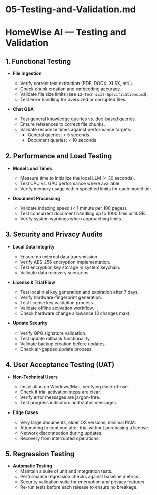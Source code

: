 # 05-Testing-and-Validation.md

# HomeWise AI — Testing and Validation

## 1. Functional Testing

- **File Ingestion**  
  - Verify correct text extraction (PDF, DOCX, XLSX, etc.).
  - Check chunk creation and embedding accuracy.
  - Validate file size limits (see `12-Technical-Specifications.md`).
  - Test error handling for oversized or corrupted files.

- **Chat Q&A**  
  - Test general knowledge queries vs. doc-based queries.
  - Ensure references to correct file chunks.
  - Validate response times against performance targets:
    - General queries: < 5 seconds
    - Document queries: < 10 seconds

## 2. Performance and Load Testing

- **Model Load Times**  
  - Measure time to initialize the local LLM (< 30 seconds).
  - Test CPU vs. GPU performance where available.
  - Verify memory usage within specified limits for each model tier.

- **Document Processing**  
  - Validate indexing speed (< 1 minute per 100 pages).
  - Test concurrent document handling up to 1000 files or 10GB.
  - Verify system warnings when approaching limits.

## 3. Security and Privacy Audits

- **Local Data Integrity**  
  - Ensure no external data transmission.
  - Verify AES-256 encryption implementation.
  - Test encryption key storage in system keychain.
  - Validate data recovery scenarios.

- **License & Trial Flow**  
  - Test local trial key generation and expiration after 7 days.
  - Verify hardware-fingerprint generation.
  - Test license key validation process.
  - Validate offline activation workflow.
  - Check hardware change allowance (3 changes max).

- **Update Security**
  - Verify GPG signature validation.
  - Test update rollback functionality.
  - Validate backup creation before updates.
  - Check air-gapped update process.

## 4. User Acceptance Testing (UAT)

- **Non-Technical Users**  
  - Installation on Windows/Mac, verifying ease-of-use.  
  - Check if trial activation steps are clear.
  - Verify error messages are jargon-free.
  - Test progress indicators and status messages.

- **Edge Cases**  
  - Very large documents, older OS versions, minimal RAM.  
  - Attempting to continue after trial without purchasing a license.
  - Network disconnection during updates.
  - Recovery from interrupted operations.

## 5. Regression Testing

- **Automatic Testing**  
  - Maintain a suite of unit and integration tests.
  - Performance regression checks against baseline metrics.
  - Security validation suite for encryption and privacy features.
  - Re-run tests before each release to ensure no breakage.

